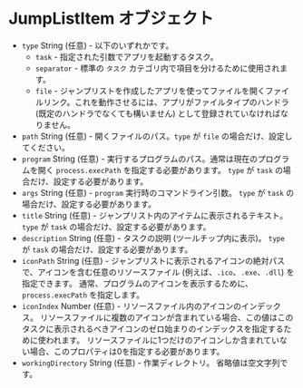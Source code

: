 # JumpListItem オブジェクト

* `type` String (任意) - 以下のいずれかです。
  * `task` - 指定された引数でアプリを起動するタスク。
  * `separator` - 標準の `タスク` カテゴリ内で項目を分けるために使用されます。
  * `file` - ジャンプリストを作成したアプリを使ってファイルを開くファイルリンク。これを動作させるには、アプリがファイルタイプのハンドラ (既定のハンドラでなくても構いません) として登録されていなければなりません。
* `path` String (任意) - 開くファイルのパス。`type` が `file` の場合だけ、設定してください。
* `program` String (任意) - 実行するプログラムのパス。通常は現在のプログラムを開く `process.execPath` を指定する必要があります。 `type` が `task` の場合だけ、設定する必要があります。
* `args` String (任意) - `program` 実行時のコマンドライン引数。 `type` が `task` の場合だけ、設定する必要があります。
* `title` String (任意) - ジャンプリスト内のアイテムに表示されるテキスト。 `type` が `task` の場合だけ、設定する必要があります。
* `description` String (任意) - タスクの説明 (ツールチップ内に表示)。 `type` が `task` の場合だけ、設定する必要があります。
* `iconPath` String (任意) - ジャンプリストに表示されるアイコンの絶対パスで、アイコンを含む任意のリソースファイル (例えば、`.ico`、`.exe`、`.dll`) を指定できます。 通常、プログラムのアイコンを表示するために、`process.execPath` を指定します。
* `iconIndex` Number (任意) - リソースファイル内のアイコンのインデックス。 リソースファイルに複数のアイコンが含まれている場合、この値はこのタスクに表示されるべきアイコンのゼロ始まりのインデックスを指定するために使われます。 リソースファイルに1つだけのアイコンしか含まれていない場合、このプロパティは0を指定する必要があります。
* `workingDirectory` String (任意) - 作業ディレクトリ。 省略値は空文字列です。
